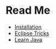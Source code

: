 # Read Me

* [Installation](doc/installation.md)
* [Eclipse Tricks](doc/../../java1/doc/eclipseTricks.md)
* [Learn Java](doc/../../java1/doc/learnJava.md)
